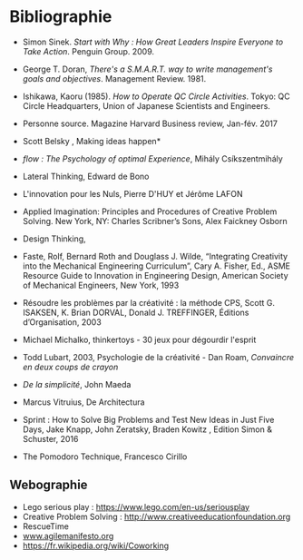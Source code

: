 
# Bibliographie

- Simon Sinek. *Start with Why : How Great Leaders Inspire Everyone to Take Action*. Penguin Group. 2009.
- George T. Doran, *There's a S.M.A.R.T. way to write management's goals and objectives*. Management Review. 1981.
- Ishikawa, Kaoru (1985). *How to Operate QC Circle Activities*. Tokyo: QC Circle Headquarters, Union of Japanese Scientists and Engineers.
- Personne source. Magazine Harvard Business review, Jan-fév. 2017
- Scott Belsky , Making ideas happen*
- *flow : The Psychology of optimal Experience*, Mihály Csíkszentmihály
- Lateral Thinking, Edward de Bono
- L'innovation pour les Nuls, Pierre D'HUY et Jérôme LAFON
- Applied Imagination: Principles and Procedures of Creative Problem Solving. New York, NY: Charles Scribner’s Sons, Alex Faickney Osborn 
- Design Thinking, 

- Faste, Rolf, Bernard Roth and Douglass J. Wilde, “Integrating Creativity into the Mechanical Engineering Curriculum”, Cary A. Fisher, Ed., ASME Resource Guide to Innovation in Engineering Design, American Society of Mechanical Engineers, New York, 1993
- Résoudre les problèmes par la créativité : la méthode CPS, Scott G. ISAKSEN, K. Brian DORVAL, Donald J. TREFFINGER, Éditions d’Organisation, 2003
- Michael Michalko, thinkertoys - 30 jeux pour dégourdir l'esprit
- Todd Lubart, 2003, Psychologie de la créativité
 - Dan Roam, *Convaincre en deux coups de crayon*
- *De la simplicité*, John Maeda
- Marcus Vitruius, De Architectura
- Sprint : How to Solve Big Problems and Test New Ideas in Just Five Days, Jake Knapp, John Zeratsky, Braden Kowitz , Edition Simon & Schuster, 2016
- The Pomodoro Technique, Francesco Cirillo


## Webographie 

- Lego serious play : https://www.lego.com/en-us/seriousplay
- Creative Problem Solving : http://www.creativeeducationfoundation.org
- RescueTime
- www.agilemanifesto.org
- https://fr.wikipedia.org/wiki/Coworking